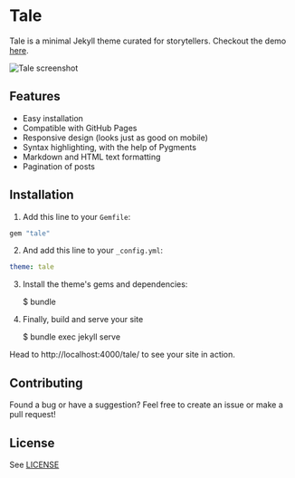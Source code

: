 # Tale
Tale is a minimal Jekyll theme curated for storytellers. Checkout the demo [here](https://chesterhow.github.io/tale/).

![Tale screenshot](http://i.imgur.com/pXZrtmo.png)

## Features
- Easy installation
- Compatible with GitHub Pages
- Responsive design (looks just as good on mobile)
- Syntax highlighting, with the help of Pygments
- Markdown and HTML text formatting
- Pagination of posts

## Installation

1. Add this line to your `Gemfile`:

```ruby
gem "tale"
```

2. And add this line to your `_config.yml`:

```yaml
theme: tale
```

3. Install the theme's gems and dependencies:

    $ bundle

4. Finally, build and serve your site

    $ bundle exec jekyll serve

Head to http://localhost:4000/tale/ to see your site in action.

## Contributing
Found a bug or have a suggestion? Feel free to create an issue or make a pull request!

## License
See [LICENSE](https://github.com/chesterhow/tale/blob/master/LICENSE)
